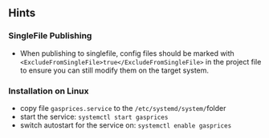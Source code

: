 ﻿## Hints

### SingleFile Publishing

- When publishing to singlefile, config files should be marked with `<ExcludeFromSingleFile>true</ExcludeFromSingleFile>` in the project file to ensure you can still modify them on the target system.


### Installation on Linux

- copy file `gasprices.service` to the `/etc/systemd/system/`folder 
- start the service: `systemctl start gasprices`
- switch autostart for the service on: `systemctl enable gasprices` 